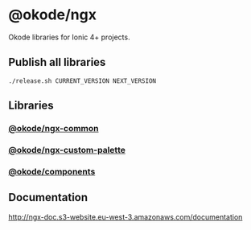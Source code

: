 # @okode/ngx

Okode libraries for Ionic 4+ projects.

## Publish all libraries

```
./release.sh CURRENT_VERSION NEXT_VERSION
```

## Libraries

### [@okode/ngx-common](projects/common/README.md)

### [@okode/ngx-custom-palette](projects/custom-palette/README.md)

### [@okode/components](projects/components/README.md)


## Documentation

http://ngx-doc.s3-website.eu-west-3.amazonaws.com/documentation


